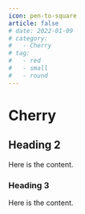 ```yaml
---
icon: pen-to-square
article: false
# date: 2022-01-09
# category:
#   - Cherry
# tag:
#   - red
#   - small
#   - round
---
```


# Cherry

## Heading 2

Here is the content.

### Heading 3

Here is the content.
